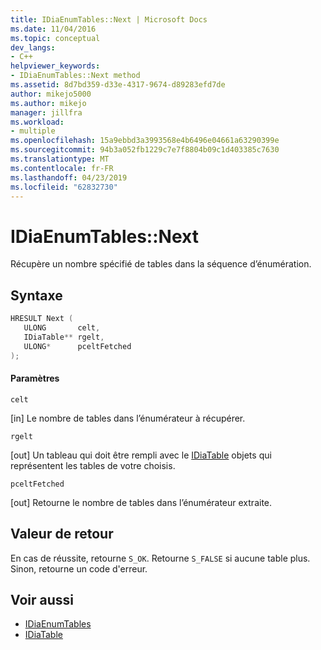 ```yaml
---
title: IDiaEnumTables::Next | Microsoft Docs
ms.date: 11/04/2016
ms.topic: conceptual
dev_langs:
- C++
helpviewer_keywords:
- IDiaEnumTables::Next method
ms.assetid: 8d7bd359-d33e-4317-9674-d89283efd7de
author: mikejo5000
ms.author: mikejo
manager: jillfra
ms.workload:
- multiple
ms.openlocfilehash: 15a9ebbd3a3993568e4b6496e04661a63290399e
ms.sourcegitcommit: 94b3a052fb1229c7e7f8804b09c1d403385c7630
ms.translationtype: MT
ms.contentlocale: fr-FR
ms.lasthandoff: 04/23/2019
ms.locfileid: "62832730"
---
```

# <a name="idiaenumtablesnext"></a>IDiaEnumTables::Next
Récupère un nombre spécifié de tables dans la séquence d’énumération.

## <a name="syntax"></a>Syntaxe

```C++
HRESULT Next ( 
   ULONG       celt,
   IDiaTable** rgelt,
   ULONG*      pceltFetched
);
```

#### <a name="parameters"></a>Paramètres
 `celt`

[in] Le nombre de tables dans l’énumérateur à récupérer.

 `rgelt`

[out] Un tableau qui doit être rempli avec le [IDiaTable](../../debugger/debug-interface-access/idiatable.md) objets qui représentent les tables de votre choisis.

 `pceltFetched`

[out] Retourne le nombre de tables dans l’énumérateur extraite.

## <a name="return-value"></a>Valeur de retour
 En cas de réussite, retourne `S_OK`. Retourne `S_FALSE` si aucune table plus. Sinon, retourne un code d'erreur.

## <a name="see-also"></a>Voir aussi
- [IDiaEnumTables](../../debugger/debug-interface-access/idiaenumtables.md)
- [IDiaTable](../../debugger/debug-interface-access/idiatable.md)